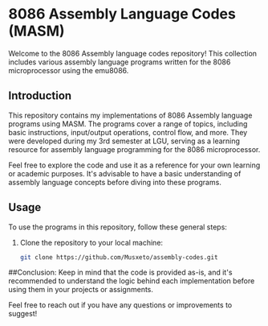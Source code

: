 # 8086 Assembly Language Codes (MASM)

Welcome to the 8086 Assembly language codes repository! This collection includes various assembly language programs written for the 8086 microprocessor using the emu8086.

## Introduction

This repository contains my implementations of 8086 Assembly language programs using MASM. The programs cover a range of topics, including basic instructions, input/output operations, control flow, and more. They were developed during my 3rd semester at LGU, serving as a learning resource for assembly language programming for the 8086 microprocessor.

Feel free to explore the code and use it as a reference for your own learning or academic purposes. It's advisable to have a basic understanding of assembly language concepts before diving into these programs.

## Usage

To use the programs in this repository, follow these general steps:

1. Clone the repository to your local machine:

   ```bash
   git clone https://github.com/Musxeto/assembly-codes.git
##Conclusion:
Keep in mind that the code is provided as-is, and it's recommended to understand the logic behind each implementation before using them in your projects or assignments.

Feel free to reach out if you have any questions or improvements to suggest!
